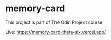 # memory-card

This project is part of The Odin Project course

Live: https://memory-card-theta-six.vercel.app/
